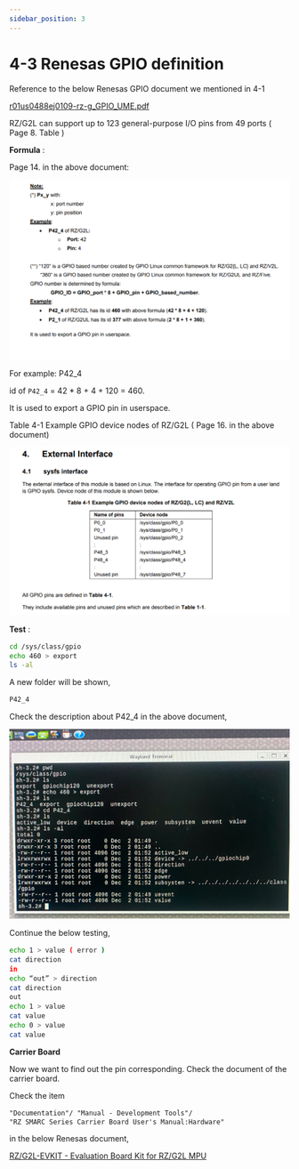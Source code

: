```yaml
---
sidebar_position: 3
---
```

# 4-3 Renesas GPIO definition

Reference to the below Renesas GPIO document we mentioned in 4-1

[r01us0488ej0109-rz-g_GPIO_UME.pdf](https://www.renesas.com/en/document/mas/rzg2-group-bsp-manual-set?r=1597481)

RZ/G2L can support up to 123 general-purpose I/O pins from 49 ports
( Page 8. Table )

**Formula** :

 Page 14. in the above document:

![GPIO_06](./image/GPIO_06.png)

For example: P42_4

id of ```P42_4``` = 42 * 8 + 4 + 120 = 460.  

It is used to export a GPIO pin in userspace.

Table 4-1 Example GPIO device nodes of RZ/G2L
( Page 16. in the above document)

![GPIO_07](./image/GPIO_07.png)

**Test** :

```bash
cd /sys/class/gpio
echo 460 > export
ls -al 
```

A new folder will be shown,

```bash
P42_4
```

Check the description about P42_4
in the above document,

![GPIO_01](./image/GPIO_01.JPG)

Continue the below testing,

```bash
echo 1 > value ( error )
cat direction 
in
echo “out” > direction 
cat direction
out
echo 1 > value
cat value
echo 0 > value
cat value
```

**Carrier Board**  

Now we want to find out the pin corresponding. Check the document of the carrier board.

Check the item  

```text
"Documentation"/ "Manual - Development Tools"/
"RZ SMARC Series Carrier Board User's Manual:Hardware"
```

in the below Renesas document,

[RZ/G2L-EVKIT - Evaluation Board Kit for RZ/G2L MPU](
https://www.renesas.com/en/products/microcontrollers-microprocessors/rz-mpus/rzg2l-evkit-evaluation-board-kit-rzg2l-mpu#documents)
